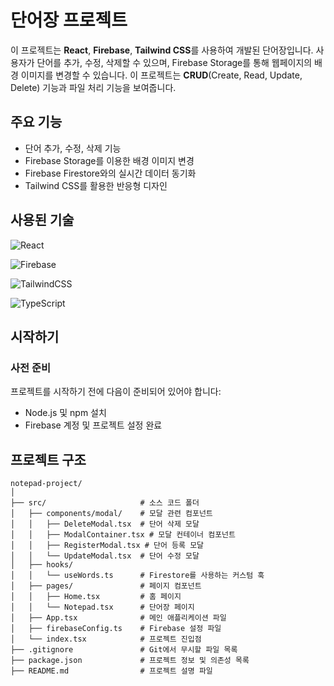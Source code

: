 # 단어장 프로젝트

이 프로젝트는 **React**, **Firebase**, **Tailwind CSS**를 사용하여 개발된 단어장입니다. 사용자가 단어를 추가, 수정, 삭제할 수 있으며, Firebase Storage를 통해 웹페이지의 배경 이미지를 변경할 수 있습니다. 이 프로젝트는 **CRUD**(Create, Read, Update, Delete) 기능과 파일 처리 기능을 보여줍니다.

## 주요 기능

- 단어 추가, 수정, 삭제 기능
- Firebase Storage를 이용한 배경 이미지 변경
- Firebase Firestore와의 실시간 데이터 동기화
- Tailwind CSS를 활용한 반응형 디자인

## 사용된 기술

![React](https://img.shields.io/badge/React-20232A?style=for-the-badge&logo=react&logoColor=61DAFB)


![Firebase](https://img.shields.io/badge/Firebase-FFCA28?style=for-the-badge&logo=firebase&logoColor=white)


![TailwindCSS](https://img.shields.io/badge/TailwindCSS-38B2AC?style=for-the-badge&logo=tailwind-css&logoColor=white)


![TypeScript](https://img.shields.io/badge/TypeScript-007ACC?style=for-the-badge&logo=typescript&logoColor=white)

## 시작하기

### 사전 준비

프로젝트를 시작하기 전에 다음이 준비되어 있어야 합니다:

- Node.js 및 npm 설치
- Firebase 계정 및 프로젝트 설정 완료


## 프로젝트 구조
```
notepad-project/
│
├── src/                     # 소스 코드 폴더
│   ├── components/modal/    # 모달 관련 컴포넌트
│   │   ├── DeleteModal.tsx  # 단어 삭제 모달
│   │   ├── ModalContainer.tsx # 모달 컨테이너 컴포넌트
│   │   ├── RegisterModal.tsx # 단어 등록 모달
│   │   └── UpdateModal.tsx  # 단어 수정 모달
│   ├── hooks/
│   │   └── useWords.ts      # Firestore를 사용하는 커스텀 훅
│   ├── pages/               # 페이지 컴포넌트
│   │   ├── Home.tsx         # 홈 페이지
│   │   └── Notepad.tsx      # 단어장 페이지
│   ├── App.tsx              # 메인 애플리케이션 파일
│   ├── firebaseConfig.ts    # Firebase 설정 파일
│   └── index.tsx            # 프로젝트 진입점
├── .gitignore               # Git에서 무시할 파일 목록
├── package.json             # 프로젝트 정보 및 의존성 목록
├── README.md                # 프로젝트 설명 파일
```

